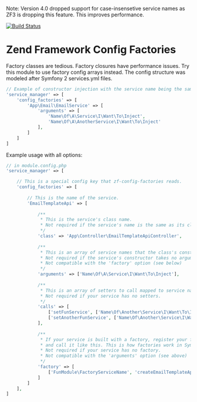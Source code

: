 Note: Version 4.0 dropped support for case-insensetive service names as ZF3 is dropping this feature. This improves performance.

[![Build Status](https://travis-ci.org/reliv/zf-config-factories.svg?branch=master)](https://travis-ci.org/reliv/zf-config-factories)

Zend Framework Config Factories
======
Factory classes are tedious. Factory closures have performance issues. Try this module to use factory config arrays instead. The config structure was modeled after Symfony 2 services.yml files.

```php
// Example of constructor injection with the service name being the same as its class name:
'service_manager' => [
    'config_factories' => [
        'App\Email\EmailService' => [
            'arguments' => [
                'Name\Of\A\Service\I\Want\To\Inject',
                'Name\Of\A\AnotherService\I\Want\To\Inject'
            ],
        ]
    ]
]
```

Example usage with all options:
```php
// in module.config.php
'service_manager' => [

    // This is a special config key that zf-config-factories reads.
    'config_factories' => [
    
        // This is the name of the service.
        'EmailTemplateApi' => [
        
            /**
             * This is the service's class name.
             * Not required if the service's name is the same as its class name.
             */
            'class' => 'App\Controller\EmailTemplateApiController',
            
            /**
             * This is an array of service names that the class's constructor takes.
             * Not required if the service's constructor takes no arguments.
             * Not compatible with the 'factory' option (see below)
             */
            'arguments' => ['Name\Of\A\Service\I\Want\To\Inject'],
            
            /** 
             * This is an array of setters to call mapped to service names to inject into each setter.
             * Not required if your service has no setters.
             */ 
            'calls' => [
                ['setFunService', ['Name\Of\Another\Service\I\Want\To\Inject']],
                ['setAnotherFunService', ['Name\Of\Another\Service\I\Want\To\Inject']]
            ],
            
            /** 
             * If your service is built with a factory, register your factory its self as service
             * and call it like this. This is how factories work in Symfony.
             * Not required if your service has no factory.
             * Not compatible with the 'arguments' option (see above)
             */ 
            'factory' => [
                ['FunModule\FactoryServiceName', 'createEmailTemplateApi']
            ]
        ]
    ],
]
```
